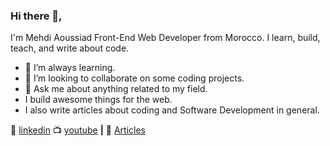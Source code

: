 ### Hi there 👋,
I'm Mehdi Aoussiad Front-End Web Developer from Morocco. I learn, build, teach, and write about code.


- 🌱 I’m always learning.
- 👯 I’m looking to collaborate on some coding projects.
- 💬 Ask me about anything related to my field.
- I build awesome things for the web.
- I also write articles about coding and Software Development in general.

👔 [linkedin][linkedin]
📺 [youtube][youtube] **|**
👔 [Articles][Articles]

[Articles]: https://medium.com/@mehdiouss315
[linkedin]:https://www.linkedin.com/in/mehdi-aoussiad-0615321b0/
[youtube]:https://www.youtube.com/channel/UCxeFiEFCqLm1s1R9vdMiLuw
